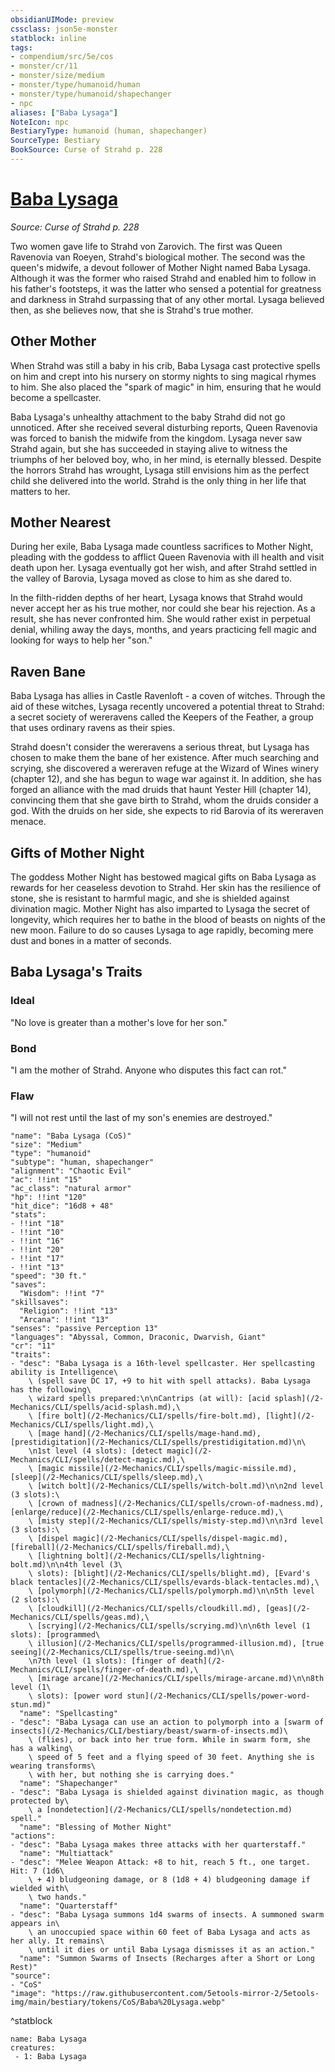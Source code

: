 ```yaml
---
obsidianUIMode: preview
cssclass: json5e-monster
statblock: inline
tags:
- compendium/src/5e/cos
- monster/cr/11
- monster/size/medium
- monster/type/humanoid/human
- monster/type/humanoid/shapechanger
- npc
aliases: ["Baba Lysaga"]
NoteIcon: npc
BestiaryType: humanoid (human, shapechanger)
SourceType: Bestiary
BookSource: Curse of Strahd p. 228
---
```

# [Baba Lysaga](2-Mechanics/CLI/bestiary/npc/baba-lysaga-cos.md)
*Source: Curse of Strahd p. 228*  

Two women gave life to Strahd von Zarovich. The first was Queen Ravenovia van Roeyen, Strahd's biological mother. The second was the queen's midwife, a devout follower of Mother Night named Baba Lysaga. Although it was the former who raised Strahd and enabled him to follow in his father's footsteps, it was the latter who sensed a potential for greatness and darkness in Strahd surpassing that of any other mortal. Lysaga believed then, as she believes now, that she is Strahd's true mother.

## Other Mother

When Strahd was still a baby in his crib, Baba Lysaga cast protective spells on him and crept into his nursery on stormy nights to sing magical rhymes to him. She also placed the "spark of magic" in him, ensuring that he would become a spellcaster.

Baba Lysaga's unhealthy attachment to the baby Strahd did not go unnoticed. After she received several disturbing reports, Queen Ravenovia was forced to banish the midwife from the kingdom. Lysaga never saw Strahd again, but she has succeeded in staying alive to witness the triumphs of her beloved boy, who, in her mind, is eternally blessed. Despite the horrors Strahd has wrought, Lysaga still envisions him as the perfect child she delivered into the world. Strahd is the only thing in her life that matters to her.

## Mother Nearest

During her exile, Baba Lysaga made countless sacrifices to Mother Night, pleading with the goddess to afflict Queen Ravenovia with ill health and visit death upon her. Lysaga eventually got her wish, and after Strahd settled in the valley of Barovia, Lysaga moved as close to him as she dared to.

In the filth-ridden depths of her heart, Lysaga knows that Strahd would never accept her as his true mother, nor could she bear his rejection. As a result, she has never confronted him. She would rather exist in perpetual denial, whiling away the days, months, and years practicing fell magic and looking for ways to help her "son."

## Raven Bane

Baba Lysaga has allies in Castle Ravenloft - a coven of witches. Through the aid of these witches, Lysaga recently uncovered a potential threat to Strahd: a secret society of wereravens called the Keepers of the Feather, a group that uses ordinary ravens as their spies.

Strahd doesn't consider the wereravens a serious threat, but Lysaga has chosen to make them the bane of her existence. After much searching and scrying, she discovered a wereraven refuge at the Wizard of Wines winery (chapter 12), and she has begun to wage war against it. In addition, she has forged an alliance with the mad druids that haunt Yester Hill (chapter 14), convincing them that she gave birth to Strahd, whom the druids consider a god. With the druids on her side, she expects to rid Barovia of its wereraven menace.

## Gifts of Mother Night

The goddess Mother Night has bestowed magical gifts on Baba Lysaga as rewards for her ceaseless devotion to Strahd. Her skin has the resilience of stone, she is resistant to harmful magic, and she is shielded against divination magic. Mother Night has also imparted to Lysaga the secret of longevity, which requires her to bathe in the blood of beasts on nights of the new moon. Failure to do so causes Lysaga to age rapidly, becoming mere dust and bones in a matter of seconds.

## Baba Lysaga's Traits

### Ideal

"No love is greater than a mother's love for her son."

### Bond

"I am the mother of Strahd. Anyone who disputes this fact can rot."

### Flaw

"I will not rest until the last of my son's enemies are destroyed."

```statblock
"name": "Baba Lysaga (CoS)"
"size": "Medium"
"type": "humanoid"
"subtype": "human, shapechanger"
"alignment": "Chaotic Evil"
"ac": !!int "15"
"ac_class": "natural armor"
"hp": !!int "120"
"hit_dice": "16d8 + 48"
"stats":
- !!int "18"
- !!int "10"
- !!int "16"
- !!int "20"
- !!int "17"
- !!int "13"
"speed": "30 ft."
"saves":
  "Wisdom": !!int "7"
"skillsaves":
  "Religion": !!int "13"
  "Arcana": !!int "13"
"senses": "passive Perception 13"
"languages": "Abyssal, Common, Draconic, Dwarvish, Giant"
"cr": "11"
"traits":
- "desc": "Baba Lysaga is a 16th-level spellcaster. Her spellcasting ability is Intelligence\
    \ (spell save DC 17, +9 to hit with spell attacks). Baba Lysaga has the following\
    \ wizard spells prepared:\n\nCantrips (at will): [acid splash](/2-Mechanics/CLI/spells/acid-splash.md),\
    \ [fire bolt](/2-Mechanics/CLI/spells/fire-bolt.md), [light](/2-Mechanics/CLI/spells/light.md),\
    \ [mage hand](/2-Mechanics/CLI/spells/mage-hand.md), [prestidigitation](/2-Mechanics/CLI/spells/prestidigitation.md)\n\
    \n1st level (4 slots): [detect magic](/2-Mechanics/CLI/spells/detect-magic.md),\
    \ [magic missile](/2-Mechanics/CLI/spells/magic-missile.md), [sleep](/2-Mechanics/CLI/spells/sleep.md),\
    \ [witch bolt](/2-Mechanics/CLI/spells/witch-bolt.md)\n\n2nd level (3 slots):\
    \ [crown of madness](/2-Mechanics/CLI/spells/crown-of-madness.md), [enlarge/reduce](/2-Mechanics/CLI/spells/enlarge-reduce.md),\
    \ [misty step](/2-Mechanics/CLI/spells/misty-step.md)\n\n3rd level (3 slots):\
    \ [dispel magic](/2-Mechanics/CLI/spells/dispel-magic.md), [fireball](/2-Mechanics/CLI/spells/fireball.md),\
    \ [lightning bolt](/2-Mechanics/CLI/spells/lightning-bolt.md)\n\n4th level (3\
    \ slots): [blight](/2-Mechanics/CLI/spells/blight.md), [Evard's black tentacles](/2-Mechanics/CLI/spells/evards-black-tentacles.md),\
    \ [polymorph](/2-Mechanics/CLI/spells/polymorph.md)\n\n5th level (2 slots):\
    \ [cloudkill](/2-Mechanics/CLI/spells/cloudkill.md), [geas](/2-Mechanics/CLI/spells/geas.md),\
    \ [scrying](/2-Mechanics/CLI/spells/scrying.md)\n\n6th level (1 slots): [programmed\
    \ illusion](/2-Mechanics/CLI/spells/programmed-illusion.md), [true seeing](/2-Mechanics/CLI/spells/true-seeing.md)\n\
    \n7th level (1 slots): [finger of death](/2-Mechanics/CLI/spells/finger-of-death.md),\
    \ [mirage arcane](/2-Mechanics/CLI/spells/mirage-arcane.md)\n\n8th level (1\
    \ slots): [power word stun](/2-Mechanics/CLI/spells/power-word-stun.md)"
  "name": "Spellcasting"
- "desc": "Baba Lysaga can use an action to polymorph into a [swarm of insects](/2-Mechanics/CLI/bestiary/beast/swarm-of-insects.md)\
    \ (flies), or back into her true form. While in swarm form, she has a walking\
    \ speed of 5 feet and a flying speed of 30 feet. Anything she is wearing transforms\
    \ with her, but nothing she is carrying does."
  "name": "Shapechanger"
- "desc": "Baba Lysaga is shielded against divination magic, as though protected by\
    \ a [nondetection](/2-Mechanics/CLI/spells/nondetection.md) spell."
  "name": "Blessing of Mother Night"
"actions":
- "desc": "Baba Lysaga makes three attacks with her quarterstaff."
  "name": "Multiattack"
- "desc": "Melee Weapon Attack: +8 to hit, reach 5 ft., one target. Hit: 7 (1d6\
    \ + 4) bludgeoning damage, or 8 (1d8 + 4) bludgeoning damage if wielded with\
    \ two hands."
  "name": "Quarterstaff"
- "desc": "Baba Lysaga summons 1d4 swarms of insects. A summoned swarm appears in\
    \ an unoccupied space within 60 feet of Baba Lysaga and acts as her ally. It remains\
    \ until it dies or until Baba Lysaga dismisses it as an action."
  "name": "Summon Swarms of Insects (Recharges after a Short or Long Rest)"
"source":
- "CoS"
"image": "https://raw.githubusercontent.com/5etools-mirror-2/5etools-img/main/bestiary/tokens/CoS/Baba%20Lysaga.webp"
```
^statblock

```encounter-table
name: Baba Lysaga
creatures:
 - 1: Baba Lysaga
```